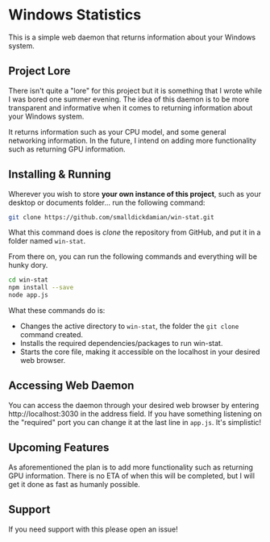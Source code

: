 # Windows Statistics
This is a simple web daemon that returns information about your Windows system.

## Project Lore
There isn't quite a "lore" for this project but it is something that I wrote while I was bored one summer evening. The idea of this daemon is to be more transparent and informative when it comes to returning information about your Windows system.

It returns information such as your CPU model, and some general networking information. In the future, I intend on adding more functionality such as returning GPU information.

## Installing & Running
Wherever you wish to store **your own instance of this project**, such as your desktop or documents folder... run the following command:
```sh
git clone https://github.com/smalldickdamian/win-stat.git
```
What this command does is *clone* the repository from GitHub, and put it in a folder named `win-stat`. 

From there on, you can run the following commands and everything will be hunky dory.
```sh
cd win-stat
npm install --save
node app.js
```
What these commands do is:
- Changes the active directory to `win-stat`, the folder the `git clone` command created.
- Installs the required dependencies/packages to run win-stat.
- Starts the core file, making it accessible on the localhost in your desired web browser.

## Accessing Web Daemon
You can access the daemon through your desired web browser by entering http://localhost:3030 in the address field. If you have something listening on the "required" port you can change it at the last line in `app.js`. It's simplistic!

## Upcoming Features
As aforementioned the plan is to add more functionality such as returning GPU information. There is no ETA of when this will be completed, but I will get it done as fast as humanly possible.

## Support
If you need support with this please open an issue!
